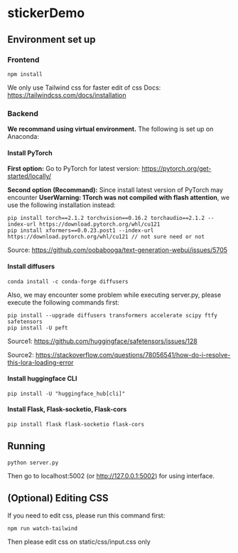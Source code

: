 # stickerDemo

## Environment set up

### Frontend

```
npm install
```
We only use Tailwind css for faster edit of css
Docs: https://tailwindcss.com/docs/installation

### Backend

**We recommand using virtual environment.** The following is set up on Anaconda:

#### Install PyTorch
**First option:** Go to PyTorch for latest version: https://pytorch.org/get-started/locally/

**Second option (Recommand):** Since install latest version of PyTorch may encounter **UserWarning: 1Torch was not compiled with flash attention**, we use the following installation instead:
```
pip install torch==2.1.2 torchvision==0.16.2 torchaudio==2.1.2 --index-url https://download.pytorch.org/whl/cu121
pip install xformers==0.0.23.post1 --index-url https://download.pytorch.org/whl/cu121 // not sure need or not
```
Source: https://github.com/oobabooga/text-generation-webui/issues/5705

#### Install diffusers
```
conda install -c conda-forge diffusers
```
Also, we may encounter some problem while executing server.py, please execute the following commands first:
```
pip install --upgrade diffusers transformers accelerate scipy ftfy safetensors
pip install -U peft
```
Source1: https://github.com/huggingface/safetensors/issues/128

Source2: https://stackoverflow.com/questions/78056541/how-do-i-resolve-this-lora-loading-error

#### Install huggingface CLI
```
pip install -U "huggingface_hub[cli]"
```

#### Install Flask, Flask-socketio, Flask-cors
```
pip install flask flask-socketio flask-cors
```
## Running
```
python server.py
```
Then go to localhost:5002 (or http://127.0.0.1:5002) for using interface.

## (Optional) Editing CSS
If you need to edit css, please run this command first:
```
npm run watch-tailwind
```
Then please edit css on static/css/input.css only